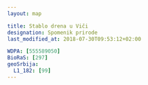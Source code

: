 ```yaml
---
layout: map

title: Stablo drena u Viči
designation: Spomenik prirode
last_modified_at: 2018-07-30T09:53:12+02:00

WDPA: [555589050]
BioRaS: [297]
geoSrbija:
  L1_182: [99]
---
```

